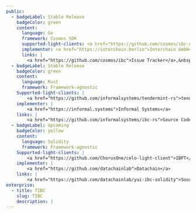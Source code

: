 ```yaml
---
public:
  - badgeLabel: Stable Release
    badgeColor: green
    content:
      language: Go
      framework: Cosmos SDK
      supported-light-clients: <a href="https://github.com/cosmos/ibc-go/tree/main/modules/light-clients/07-tendermint">Tendermint</a>,&nbsp;<a href="https://github.com/cosmos/ibc-go/tree/main/modules/light-clients/06-solomachine">Solo Machine</a>
      implementer: <a href="https://interchain.berlin">Interchain GmbH</a>,&nbsp;<a href="https://informal.systems">Informal Systems</a> (auditor)
      links: |
        <a href="https://github.com/cosmos/ibc">Issue Tracker</a>,&nbsp;<a href="https://github.com/cosmos/ibc-go">Source</a>>
  - badgeLabel: Stable Release
    badgeColor: green
    content:
      language: Rust
      framework: Framework-agnostic
    Supported-light-clients: |
        <a href="https://github.com/informalsystems/tendermint-rs">tendermint-rs</a>
    implementer: |
        <a href="https://informal.systems">Informal Systems</a>
    links: |
        <a href="https://github.com/informalsystems/ibc-rs">Source Code</a
  - badgeLabel: Upcoming
    badgeColor: yellow
    content:
      language: Solidity
      framework: Framework-agnostic
    Supported-light-clients: |
        <a href="https://github.com/ChorusOne/celo-light-client">IBFT</a>, Fabric (WIP), Corda (WIP)
    implementer: |
        <a href="https://github.com/datachainlab">Datachain</a>
    links: |
        <a href="https://github.com/datachainlab/yui-ibc-solidity">Source</a
enterprise:
  - title: TIBC
    slug: TIBC
    description: |
---
```


